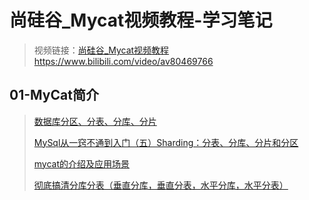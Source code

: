 # 尚硅谷_Mycat视频教程-学习笔记

> 视频链接：[尚硅谷_Mycat视频教程](https://www.bilibili.com/video/av80469766) https://www.bilibili.com/video/av80469766

## 01-MyCat简介

> [数据库分区、分表、分库、分片](https://blog.csdn.net/qq_28289405/article/details/80576614)
>
> [MySql从一窍不通到入门（五）Sharding：分表、分库、分片和分区](https://blog.csdn.net/kingcat666/article/details/78324678)
>
> [mycat的介绍及应用场景](https://blog.csdn.net/xiaozhenzi66/article/details/81286665)
>
> [彻底搞清分库分表（垂直分库，垂直分表，水平分库，水平分表）](https://blog.csdn.net/weixin_44062339/article/details/100491744)